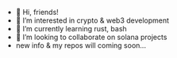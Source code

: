 - 👋 Hi, friends!
- 👀 I’m interested in crypto & web3 development
- 🌱 I’m currently learning rust, bash
- 💞️ I’m looking to collaborate on solana projects
- new info & my repos will coming soon...
